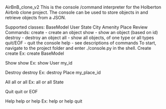 AirBnB_clone_v2
This is the console /command interpreter for the Holberton Airbnb clone project. The console can be used to store objects in and retrieve objects from a JSON.

Supported classes:
BaseModel
User
State
City
Amenity
Place
Review
Commands:
create - create an object
show - show an object (based on id)
destroy - destroy an object
all - show all objects, of one type or all types
quit/EOF - quit the console
help - see descriptions of commands To start, navigate to the project folder and enter ./console.py in the shell.
Create
create Ex: create BaseModel

Show
show Ex: show User my_id

Destroy
destroy Ex: destroy Place my_place_id

All
all or all Ex: all or all State

Quit
quit or EOF

Help
help or help Ex: help or help quit

